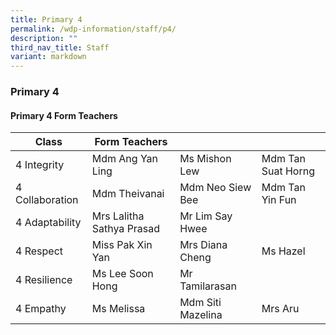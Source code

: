 ```yaml
---
title: Primary 4
permalink: /wdp-information/staff/p4/
description: ""
third_nav_title: Staff
variant: markdown
---
```

### **Primary 4**

#### **Primary 4 Form Teachers**

| Class | Form Teachers |  |  |
|---|---|---|---|
| 4 Integrity | Mdm Ang Yan Ling | Ms Mishon Lew | Mdm Tan Suat Horng|  
| 4 Collaboration | Mdm Theivanai | Mdm Neo Siew Bee | Mdm Tan Yin Fun|
| 4 Adaptability | Mrs Lalitha Sathya Prasad | Mr Lim Say Hwee | 
| 4 Respect | Miss Pak Xin Yan | Mrs Diana Cheng | Ms Hazel |
| 4 Resilience | Ms Lee Soon Hong | Mr Tamilarasan |
| 4 Empathy | Ms Melissa | Mdm Siti Mazelina | Mrs Aru|